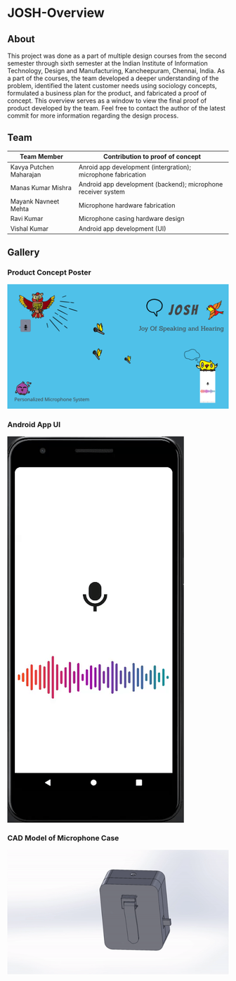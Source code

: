 # JOSH-Overview

## About

This project was done as a part of multiple design courses from the second semester through sixth semester at the Indian Institute of Information Technology, Design and Manufacturing, Kancheepuram, Chennai, India. As a part of the courses, the team developed a deeper understanding of the problem, identified the latent customer needs using sociology concepts, formulated a business plan for the product, and fabricated a proof of concept. This overview serves as a window to view the final proof of product developed by the team. Feel free to contact the author of the latest commit for more information regarding the design process.

## Team

| Team Member | Contribution to proof of concept |
| --- | --- |
| Kavya Putchen Maharajan | Anroid app development (intergration); microphone fabrication |
| Manas Kumar Mishra | Android app development (backend); microphone receiver system |
| Mayank Navneet Mehta | Microphone hardware fabrication |
| Ravi Kumar | Microphone casing hardware design |
| Vishal Kumar | Android app development (UI) |


## Gallery 

### Product Concept Poster

![product-concept](./multimedia/product_concept-1.png)

### Android App UI

![app](./multimedia/app-gif.gif)

### CAD Model of Microphone Case

![app](./multimedia/CAD-gif.gif)


